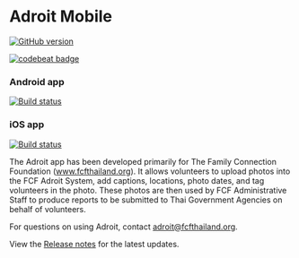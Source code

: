 # Adroit Mobile

[![GitHub version](https://badge.fury.io/gh/appdevdesigns%2Fadroit-mobile.svg)](https://badge.fury.io/gh/appdevdesigns%2Fadroit-mobile)

[![codebeat badge](https://codebeat.co/badges/8eeea258-6026-4a3c-88a2-8a31d968ce8f)](https://codebeat.co/projects/github-com-appdevdesigns-adroit-mobile-master)

### Android app
[![Build status](https://build.appcenter.ms/v0.1/apps/17276267-b0e7-4aeb-a0e2-d4be249b0e54/branches/master/badge)](https://appcenter.ms/orgs/DigiServe/apps/adroit-android)

### iOS app
[![Build status](https://build.appcenter.ms/v0.1/apps/8da43013-9f1a-4eee-98ff-42f1a7cbca86/branches/master/badge)](https://appcenter.ms/orgs/DigiServe/apps/adroit-io)

The Adroit app has been developed primarily for The Family Connection Foundation (www.fcfthailand.org). It allows volunteers to upload photos into the FCF Adroit System, add captions, locations, photo dates, and  tag volunteers in the photo. These photos are then used by FCF Administrative Staff to produce reports to be submitted to Thai Government Agencies on behalf of volunteers.


For questions on using Adroit, contact adroit@fcfthailand.org.


View the [Release notes](CHANGELOG.md) for the latest updates.